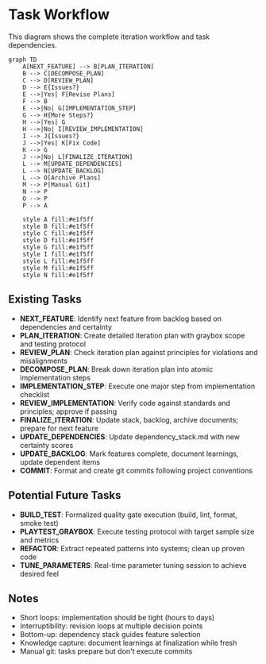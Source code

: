 # Task Workflow

This diagram shows the complete iteration workflow and task dependencies.

```mermaid
graph TD
    A[NEXT_FEATURE] --> B[PLAN_ITERATION]
    B --> C[DECOMPOSE_PLAN]
    C --> D[REVIEW_PLAN]
    D --> E{Issues?}
    E -->|Yes| F[Revise Plans]
    F --> B
    E -->|No| G[IMPLEMENTATION_STEP]
    G --> H{More Steps?}
    H -->|Yes| G
    H -->|No| I[REVIEW_IMPLEMENTATION]
    I --> J{Issues?}
    J -->|Yes| K[Fix Code]
    K --> G
    J -->|No| L[FINALIZE_ITERATION]
    L --> M[UPDATE_DEPENDENCIES]
    L --> N[UPDATE_BACKLOG]
    L --> O[Archive Plans]
    M --> P[Manual Git]
    N --> P
    O --> P
    P --> A
    
    style A fill:#e1f5ff
    style B fill:#e1f5ff
    style C fill:#e1f5ff
    style D fill:#e1f5ff
    style G fill:#e1f5ff
    style I fill:#e1f5ff
    style L fill:#e1f5ff
    style M fill:#e1f5ff
    style N fill:#e1f5ff
```

## Existing Tasks

- **NEXT_FEATURE**: Identify next feature from backlog based on dependencies and certainty
- **PLAN_ITERATION**: Create detailed iteration plan with graybox scope and testing protocol
- **REVIEW_PLAN**: Check iteration plan against principles for violations and misalignments
- **DECOMPOSE_PLAN**: Break down iteration plan into atomic implementation steps
- **IMPLEMENTATION_STEP**: Execute one major step from implementation checklist
- **REVIEW_IMPLEMENTATION**: Verify code against standards and principles; approve if passing
- **FINALIZE_ITERATION**: Update stack, backlog, archive documents; prepare for next feature
- **UPDATE_DEPENDENCIES**: Update dependency_stack.md with new certainty scores
- **UPDATE_BACKLOG**: Mark features complete, document learnings, update dependent items
- **COMMIT**: Format and create git commits following project conventions

## Potential Future Tasks

- **BUILD_TEST**: Formalized quality gate execution (build, lint, format, smoke test)
- **PLAYTEST_GRAYBOX**: Execute testing protocol with target sample size and metrics
- **REFACTOR**: Extract repeated patterns into systems; clean up proven code
- **TUNE_PARAMETERS**: Real-time parameter tuning session to achieve desired feel

## Notes

- Short loops: implementation should be tight (hours to days)
- Interruptibility: revision loops at multiple decision points
- Bottom-up: dependency stack guides feature selection
- Knowledge capture: document learnings at finalization while fresh
- Manual git: tasks prepare but don't execute commits
